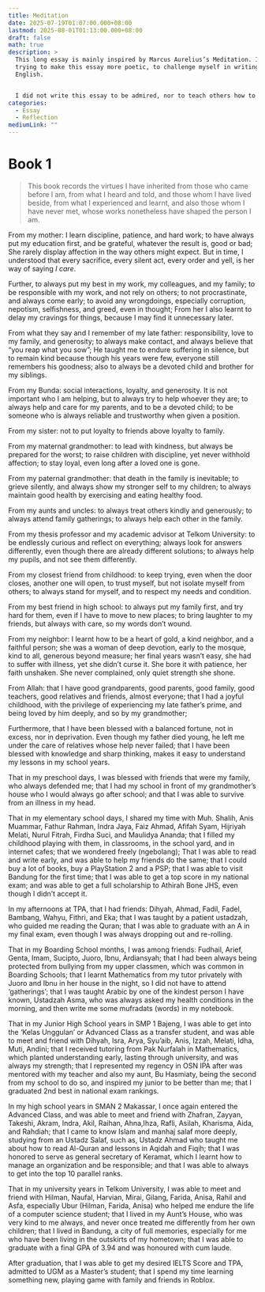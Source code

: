 ```yaml
---
title: Meditation
date: 2025-07-19T01:07:00.000+08:00
lastmod: 2025-08-01T01:13:00.000+08:00
draft: false
math: true
description: >
  This long essay is mainly inspired by Marcus Aurelius’s Meditation. I am
  trying to make this essay more poetic, to challenge myself in writing in
  English.


  I did not write this essay to be admired, nor to teach others how to live, but to remind myself. Of who I am, of who I must strive to be, and of the people whose virtues I hope to reflect.
categories:
  - Essay
  - Reflection
mediumLink: ""
---
```

# Book 1

> This book records the virtues I have inherited from those who came before I am, from what I heard and told, and those whom I have lived beside, from what I experienced and learnt, and also those whom I have never met, whose works nonetheless have shaped the person I am.

From my mother: I learn discipline, patience, and hard work; to have always put my education first, and be grateful, whatever the result is, good or bad; She rarely display affection in the way others might expect. But in time, I understood that every sacrifice, every silent act, every order and yell, is her way of saying *I care*.

Further, to always put my best in my work, my colleagues, and my family; to be responsible with my work, and not rely on others; to not procrastinate, and always come early; to avoid any wrongdoings, especially corruption, nepotism, selfishness, and greed, even in thought; From her I also learnt to delay my cravings for things, because I may find it unnecessary later.

From what they say and I remember of my late father: responsibility, love to my family, and generosity; to always make contact, and always believe that “you reap what you sow”; He taught me to endure suffering in silence, but to remain kind because though his years were few, everyone still remembers his goodness; also to always be a devoted child and brother for my siblings.

From my Bunda: social interactions, loyalty, and generosity. It is not important who I am helping, but to always try to help whoever they are; to always help and care for my parents, and to be a devoted child; to be someone who is always reliable and trustworthy when given a position.

From my sister: not to put loyalty to friends above loyalty to family. 

From my maternal grandmother: to lead with kindness, but always be prepared for the worst; to raise children with discipline, yet never withhold affection; to stay loyal, even long after a loved one is gone.

From my paternal grandmother: that death in the family is inevitable; to grieve silently, and always show my stronger self to my children; to always maintain good health by exercising and eating healthy food. 

From my aunts and uncles: to always treat others kindly and generously; to always attend family gatherings; to always help each other in the family.

From my thesis professor and my academic advisor at Telkom University: to be endlessly curious and reflect on everything; always look for answers differently, even though there are already different solutions; to always help my pupils, and not see them differently. 

From my closest friend from childhood: to keep trying, even when the door closes, another one will open, to trust myself, but not isolate myself from others; to always stand for myself, and to respect my needs and condition.

From my best friend in high school: to always put my family first, and try hard for them, even if I have to move to new places; to bring laughter to my friends, but always with care, so my words don’t wound.

From my neighbor: I learnt how to be a heart of gold, a kind neighbor, and a faithful person; she was a woman of deep devotion, early to the mosque, kind to all, generous beyond measure; her final years wasn’t easy, she had to suffer with illness, yet she didn’t curse it. She bore it with patience, her faith unshaken. She never complained, only quiet strength she shone.

From Allah: that I have good grandparents, good parents, good family, good teachers, good relatives and friends, almost everyone; that I had a joyful childhood, with the privilege of experiencing my late father’s prime, and being loved by him deeply, and so by my grandmother; 

Furthermore, that I have been blessed with a balanced fortune, not in excess, nor in deprivation. Even though my father died young, he left me under the care of relatives whose help never failed; that I have been blessed with knowledge and sharp thinking, makes it easy to understand my lessons in my school years. 

That in my preschool days, I was blessed with friends that were my family, who always defended me; that I had my school in front of my grandmother’s house who I would always go after school; and that I was able to survive from an illness in my head.

That in my elementary school days, I shared my time with Muh. Shalih, Anis Muammar, Fathur Rahman, Indra Jaya, Faiz Ahmad, Afifah Syam, Hijriyah Melati, Nurul Fitrah, Firdha Suci, and Maulidya Ananda; that I filled my childhood playing with them, in classrooms, in the school yard, and in internet cafes; that we wondered freely (ngebolang); That I was able to read and write early, and was able to help my friends do the same; that I could buy a lot of books, buy a PlayStation 2 and a PSP; that I was able to visit Bandung for the first time; that I was able to get a top score in my national exam; and was able to get a full scholarship to Athirah Bone JHS, even though I didn’t accept it. 

In my afternoons at TPA, that I had friends: Dihyah, Ahmad, Fadil, Fadel, Bambang, Wahyu, Fithri, and Eka; that I was taught by a patient ustadzah, who guided me reading the Quran; that I was able to graduate with an A in my final exam, even though I was always dropping out and re-rolling.  

That in my Boarding School months, I was among friends: Fudhail, Arief, Genta, Imam, Sucipto, Juoro, Ibnu, Ardiansyah; that I had been always being protected from bullying from my upper classmen, which was common in Boarding Schools; that I learnt Mathematics from my tutor privately with Juoro and Ibnu in her house in the night, so I did not have to attend ‘gatherings’; that I was taught Arabic by one of the kindest person I have known, Ustadzah Asma, who was always asked my health conditions in the morning, and then write me some mufradats (words) in my notebook.

That in my Junior High School years in SMP 1 Bajeng, I was able to get into the ‘Kelas Unggulan’ or Advanced Class as a transfer student, and was able to meet and friend with Dihyah, Isra, Arya, Syu’aib, Anis, Izzah, Melati, Idha, Muti, Andini; that I received tutoring from Pak Nurfalah in Mathematics, which planted understanding early, lasting through university, and was always my strength; that I represented my regency in OSN IPA after was mentored with my teacher and also my aunt, Bu Hasmiaty, being the second from my school to do so, and inspired my junior to be better than me; that I graduated 2nd best in national exam rankings.

In my high school years in SMAN 2 Makassar, I once again entered the Advanced Class, and was able to meet and friend with Zhafran, Zayyan, Takeshi, Akram, Indra, Akil, Raihan, Ahna,Ihza, Rafli, Asilah, Kharisma, Aida, and Rahdiah; that I came to know Islam and manhaj salaf more deeply, studying from an Ustadz Salaf, such as, Ustadz Ahmad who taught me about how to read Al-Quran and lessons in Aqidah and Fiqih; that I was honored to serve as general secretary of Keramat, which I learnt how to manage an organization and be responsible; and that I was able to always to get into the top 10 parallel ranks.

That in my university years in Telkom University, I was able to meet and friend with Hilman, Naufal, Harvian, Mirai, Gilang, Farida, Anisa, Rahil and Asfa, especially Ubur (Hilman, Farida, Anisa) who helped me endure the life of a computer science student; that I lived in my Aunt’s House, who was very kind to me always, and never once treated me differently from her own children; that I lived in Bandung, a city of full memories, especially for me who have been living in the outskirts of my hometown; that I was able to graduate with a final GPA of 3.94 and was honoured with cum laude. 

After graduation, that I was able to get my desired IELTS Score and TPA, admitted to UGM as a Master’s student; that I spend my time learning something new, playing game with family and friends in Roblox.
